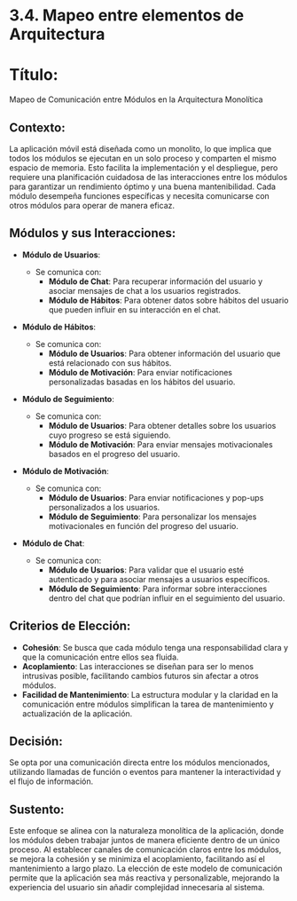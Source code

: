 # 3.4. Mapeo entre elementos de Arquitectura

# Título:
Mapeo de Comunicación entre Módulos en la Arquitectura Monolítica

## Contexto:
La aplicación móvil está diseñada como un monolito, lo que implica que todos los módulos se ejecutan en un solo proceso y comparten el mismo espacio de memoria. Esto facilita la implementación y el despliegue, pero requiere una planificación cuidadosa de las interacciones entre los módulos para garantizar un rendimiento óptimo y una buena mantenibilidad. Cada módulo desempeña funciones específicas y necesita comunicarse con otros módulos para operar de manera eficaz.

## Módulos y sus Interacciones:

- **Módulo de Usuarios**:
  - Se comunica con:
    - **Módulo de Chat**: Para recuperar información del usuario y asociar mensajes de chat a los usuarios registrados.
    - **Módulo de Hábitos**: Para obtener datos sobre hábitos del usuario que pueden influir en su interacción en el chat.

- **Módulo de Hábitos**:
  - Se comunica con:
    - **Módulo de Usuarios**: Para obtener información del usuario que está relacionado con sus hábitos.
    - **Módulo de Motivación**: Para enviar notificaciones personalizadas basadas en los hábitos del usuario.

- **Módulo de Seguimiento**:
  - Se comunica con:
    - **Módulo de Usuarios**: Para obtener detalles sobre los usuarios cuyo progreso se está siguiendo.
    - **Módulo de Motivación**: Para enviar mensajes motivacionales basados en el progreso del usuario.

- **Módulo de Motivación**:
  - Se comunica con:
    - **Módulo de Usuarios**: Para enviar notificaciones y pop-ups personalizados a los usuarios.
    - **Módulo de Seguimiento**: Para personalizar los mensajes motivacionales en función del progreso del usuario.

- **Módulo de Chat**:
  - Se comunica con:
    - **Módulo de Usuarios**: Para validar que el usuario esté autenticado y para asociar mensajes a usuarios específicos.
    - **Módulo de Seguimiento**: Para informar sobre interacciones dentro del chat que podrían influir en el seguimiento del usuario.

## Criterios de Elección:
- **Cohesión**: Se busca que cada módulo tenga una responsabilidad clara y que la comunicación entre ellos sea fluida.
- **Acoplamiento**: Las interacciones se diseñan para ser lo menos intrusivas posible, facilitando cambios futuros sin afectar a otros módulos.
- **Facilidad de Mantenimiento**: La estructura modular y la claridad en la comunicación entre módulos simplifican la tarea de mantenimiento y actualización de la aplicación.

## Decisión:
Se opta por una comunicación directa entre los módulos mencionados, utilizando llamadas de función o eventos para mantener la interactividad y el flujo de información.

## Sustento:
Este enfoque se alinea con la naturaleza monolítica de la aplicación, donde los módulos deben trabajar juntos de manera eficiente dentro de un único proceso. Al establecer canales de comunicación claros entre los módulos, se mejora la cohesión y se minimiza el acoplamiento, facilitando así el mantenimiento a largo plazo. La elección de este modelo de comunicación permite que la aplicación sea más reactiva y personalizable, mejorando la experiencia del usuario sin añadir complejidad innecesaria al sistema.
